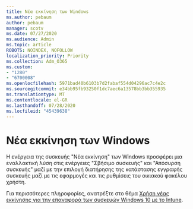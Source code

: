 ```yaml
---
title: Νέα εκκίνηση των Windows
ms.author: pebaum
author: pebaum
manager: scotv
ms.date: 07/27/2020
ms.audience: Admin
ms.topic: article
ROBOTS: NOINDEX, NOFOLLOW
localization_priority: Priority
ms.collection: Adm_O365
ms.custom:
- "1280"
- "6700008"
ms.openlocfilehash: 5971bad40b6103b7d2fabaf554d04296ac7c4e2c
ms.sourcegitcommit: e34bb95fb93250f1dc7aec6a13578bb3bb355935
ms.translationtype: MT
ms.contentlocale: el-GR
ms.lasthandoff: 07/28/2020
ms.locfileid: "45439638"
---
```

# <a name="windows-fresh-start"></a>Νέα εκκίνηση των Windows

Η ενέργεια της συσκευής "Νέα εκκίνηση" των Windows προσφέρει μια εναλλακτική λύση στις ενέργειες "Σβήσιμο συσκευής" και "Απόσυρση συσκευής" μαζί με την επιλογή διατήρησης της κατάστασης εγγραφής συσκευής μαζί με τις εφαρμογές και τις ρυθμίσεις του οικιακού φακέλου χρήστη.

Για περισσότερες πληροφορίες, ανατρέξτε στο θέμα [Χρήση νέας εκκίνησης για την επαναφορά των συσκευών Windows 10 με το Intune](https://docs.microsoft.com/intune/device-fresh-start).